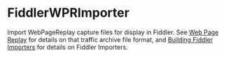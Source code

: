# FiddlerWPRImporter
Import WebPageReplay capture files for display in Fiddler. See [Web Page Replay](https://github.com/catapult-project/catapult/blob/master/web_page_replay_go/README.md) for details on that traffic archive file format, and [Building Fiddler Importers](https://www.telerik.com/blogs/building-fiddler-importers) for details on Fiddler Importers.
